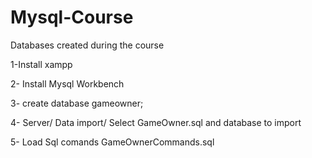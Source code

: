 # Mysql-Course
Databases created during the course

1-Install xampp

2- Install Mysql Workbench

3- create database gameowner;

4- Server/ Data import/ Select GameOwner.sql and database to import

5- Load Sql comands GameOwnerCommands.sql
